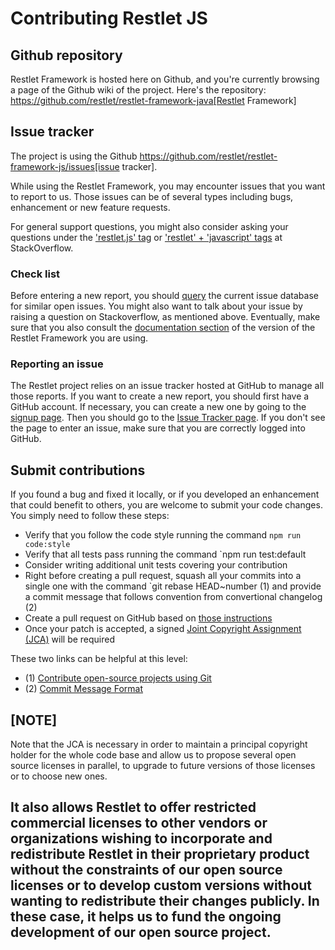 # Contributing Restlet JS

## Github repository

Restlet Framework is hosted here on Github, and you're currently browsing a page of the Github wiki of the project.
Here's the repository: https://github.com/restlet/restlet-framework-java[Restlet Framework]

## Issue tracker

The project is using the Github https://github.com/restlet/restlet-framework-js/issues[issue tracker].

While using the Restlet Framework, you may encounter issues that you want to report to us. Those issues can be of several types including bugs, enhancement or new feature requests.

For general support questions, you might also consider asking your questions under the ['restlet.js' tag](https://stackoverflow.com/questions/tagged/restlet.js) or ['restlet' + 'javascript' tags](https://stackoverflow.com/questions/tagged/restlet+javascript) at StackOverflow.

### Check list

Before entering a new report, you should [query](https://github.com/restlet/restlet-framework-js/issues?sort=created&direction=desc&state=open) the current issue database for similar open issues. You might also want to talk about your issue by raising a question on Stackoverflow, as mentioned above. Eventually, make sure that you also consult the [documentation section](http://restlet.com/technical-resources/restlet-framework/guide/2.3) of the version of the Restlet Framework you are using.

### Reporting an issue

The Restlet project relies on an issue tracker hosted at GitHub to manage all those reports. If you want to create a new report, you should first have a GitHub account. If necessary, you can create a new one by going to the [signup page](https://github.com/signup/free). Then you should go to the [Issue Tracker page](https://github.com/restlet/restlet-framework-js/issues/new). If you don't see the page to enter an issue, make sure that you are correctly logged into GitHub.

## Submit contributions
	
If you found a bug and fixed it locally, or if you developed an enhancement that could benefit to others, you are welcome to submit your code changes. You simply need to follow these steps:

* Verify that you follow the code style running the command `npm run code:style`
* Verify that all tests pass running the command `npm run test:default
* Consider writing additional unit tests covering your contribution
* Right before creating a pull request, squash all your commits into a single one with the command `git rebase HEAD~number (1) and provide a commit
  message that follows convention from convertional changelog (2)
* Create a pull request on GitHub based on [those instructions](http://help.github.com/send-pull-requests/)
* Once your patch is accepted, a signed [Joint Copyright Assignment (JCA)](https://github.com/restlet/restlet-sites/blob/master/modules/com.restlet/participate/Joint%20Copyright%20Assignment%20-%20General.pdf?raw=true) will be required

These two links can be helpful at this level:

* (1) [Contribute open-source projects using Git](https://templth.wordpress.com/2014/10/31/contribute-open-source-projects-using-git/)
* (2) [Commit Message Format](https://github.com/ajoslin/conventional-changelog/blob/master/conventions/angular.md)

[NOTE]
----
Note that the JCA is necessary in order to maintain a principal copyright holder for the whole code base and allow us to propose several open source licenses in parallel, to upgrade to future versions of those licenses or to choose new ones.

It also allows Restlet to offer restricted commercial licenses to other vendors or organizations wishing to incorporate and redistribute Restlet in their proprietary product without the constraints of our open source licenses or to develop custom versions without wanting to redistribute their changes publicly. In these case, it helps us to fund the ongoing development of our open source project.
----